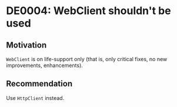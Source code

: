 <!--
T:System.Net.WebClient
-->

# DE0004: WebClient shouldn't be used

## Motivation

 `WebClient` is on life-support only (that is, only critical fixes, no new
 improvements, enhancements).

## Recommendation

Use `HttpClient` instead.

